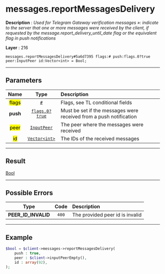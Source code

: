 # messages.reportMessagesDelivery

**Description** : *Used for Telegram Gateway verification messages &raquo;: indicate to the server that one or more messages were received by the client, if requested by the message\.report\_delivery\_until\_date flag or the equivalent flag in push notifications*

**Layer** : 216

```tl
messages.reportMessagesDelivery#5a6d7395 flags:# push:flags.0?true peer:InputPeer id:Vector<int> = Bool;
```

---

## Parameters

| Name | Type | Description |
| :---: | :---: | :--- |
| <mark>flags</mark> | [`#`](type/#) | Flags, see TL conditional fields |
| **push** | [`flags.0?true`](type/true) | Must be set if the messages were received from a push notification |
| <mark>peer</mark> | [`InputPeer`](type/InputPeer) | The peer where the messages were received |
| <mark>id</mark> | [`Vector<int>`](type/int) | The IDs of the received messages |

---

## Result

[Bool](type/Bool)

---

## Possible Errors

| Type | Code | Description |
| :---: | :---: | :--- |
| **PEER_ID_INVALID** | `400` | The provided peer id is invalid |

---

## Example

```php
$bool = $client->messages->reportMessagesDelivery(
	push : true,
	peer : $client->inputPeerEmpty(),
	id : array(92),
);
```